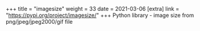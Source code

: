 +++
title = "imagesize"
weight = 33
date = 2021-03-06
[extra]
link = "https://pypi.org/project/imagesize/"
+++
Python library - image size from png/jpeg/jpeg2000/gif file

